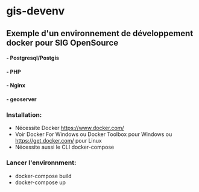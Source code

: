 # gis-devenv

## Exemple d'un environnement de développement docker pour SIG OpenSource

#### - Postgresql/Postgis
#### - PHP
#### - Nginx
#### - geoserver

### Installation:
- Nécessite Docker https://www.docker.com/ 
- Voir Docker For Windows ou Docker Toolbox pour Windows ou https://get.docker.com/ pour Linux
- Nécessite aussi le CLI docker-compose

### Lancer l'environnment:
- docker-compose build
- docker-compose up
